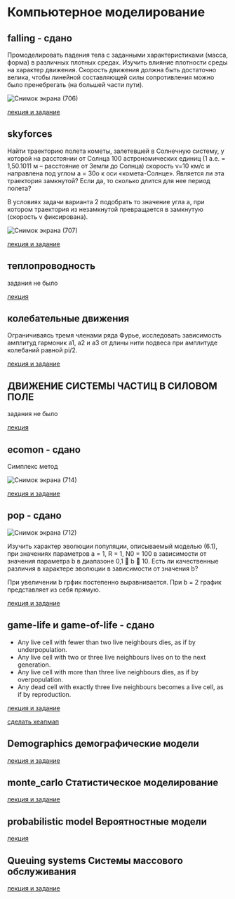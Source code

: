 # Компьютерное моделирование
## falling - сдано
Промоделировать падения тела с заданными характеристиками (масса, форма) в различных плотных средах. Изучить
влияние плотности среды на характер движения. Скорость движения должна быть достаточно велика, чтобы
линейной составляющей силы сопротивления можно было пренебрегать (на большей части пути). 

![Снимок экрана (706)](https://user-images.githubusercontent.com/83748388/224524710-afa71441-1ff5-4883-8589-a724d6bc2c28.png)

[лекция и задание](https://vk.com/ivt2020zabgu?w=wall-198363309_347)




## skyforces
Найти траекторию полета кометы, залетевшей в Солнечную систему, у которой на расстоянии от Солнца 100
астрономических единиц (1 а.е. = 1,50.1011 м – расстояние от Земли до Солнца) скорость v=10 км/с и направлена
под углом a = 30о к оси «комета-Солнце». Является ли эта траектория замкнутой? Если да, то сколько длится для
нее период полета?

В условиях задачи варианта 2 подобрать то значение угла a, при котором траектория из незамкнутой превращается в замкнутую (скорость v фиксирована).

![Снимок экрана (707)](https://user-images.githubusercontent.com/83748388/224524715-f3afa271-8303-4b07-a614-8eac9e9de935.png)

[лекция и задание](https://vk.com/ivt2020zabgu?w=wall-198363309_349)





## теплопроводность

задания не было

[лекция](https://vk.com/ivt2020zabgu?w=wall-198363309_350)





## колебательные движения

Ограничиваясь тремя членами ряда Фурье, исследовать зависимость амплитуд
гармоник а1, а2 и а3 от длины нити подвеса при амплитуде колебаний равной pi/2. 

[лекция и задание](https://vk.com/ivt2020zabgu?w=wall-198363309_351)






## ДВИЖЕНИЕ СИСТЕМЫ ЧАСТИЦ В СИЛОВОМ ПОЛЕ 

задания не было

[лекция](https://vk.com/ivt2020zabgu?w=wall-198363309_353)






## ecomon - сдано

Симплекс метод

![Снимок экрана (714)](https://user-images.githubusercontent.com/83748388/229333161-b4036df7-8506-4c2f-b469-0e65c702ce8a.png)

[лекция и задание](https://vk.com/ivt2020zabgu?w=wall-198363309_355)






## pop - сдано
![Снимок экрана (712)](https://user-images.githubusercontent.com/83748388/229333044-57e7a1a2-3e35-449d-9ec0-a5f5b79c553b.png)

Изучить характер эволюции популяции, описываемый моделью (6.1), при значениях параметров a =
1, R = 1, N0 = 100 в зависимости от значения параметра b в диапазоне 0,1  b  10.
Есть ли качественные различия в характере эволюции в зависимости от значения b?

При увеличении b грфик постепенно выравнивается. При b = 2 график представляет из себя прямую.

[лекция и задание](https://vk.com/ivt2020zabgu?w=wall-198363309_357)




## game-life и game-of-life - сдано

* Any live cell with fewer than two live neighbours dies, as if by underpopulation.
* Any live cell with two or three live neighbours lives on to the next generation.
* Any live cell with more than three live neighbours dies, as if by overpopulation.
* Any dead cell with exactly three live neighbours becomes a live cell, as if by reproduction.

[лекция и задание](https://vk.com/ivt2020zabgu?w=wall-198363309_357)

[сделать хеапмап](https://www.youtube.com/watch?v=7ovnav292dY)




## Demographics демографические модели

[лекция и задание](https://vk.com/ivt2020zabgu?w=wall-198363309_359)




## monte_carlo Статистическое моделирование

[лекция и задание](https://vk.com/ivt2020zabgu?w=wall-198363309_361)



## probabilistic model Вероятностные модели

[лекция](https://vk.com/ivt2020zabgu?w=wall-198363309_363)




## Queuing systems Системы массового обслуживания

[лекция и задание](https://vk.com/ivt2020zabgu?w=wall-198363309_365)
